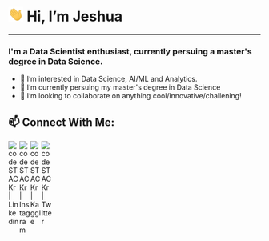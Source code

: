 # <img src="https://raw.githubusercontent.com/ABSphreak/ABSphreak/master/gifs/Hi.gif" width="30px"> Hi, I’m Jeshua
----------------------------------------------------------
### I'm a Data Scientist enthusiast, currently persuing a master's degree in Data Science.

- 👀 I’m interested in Data Science, AI/ML and Analytics.
- 🧠 I’m currently persuing my master's degree in Data Science
- 💞️ I’m looking to collaborate on anything cool/innovative/challening!
 
[Linkedin]: https://www.linkedin.com/in/jeshua-cespedes/
[instagram]: https://www.instagram.com/jeshuacespedes/
[kaggle]: https://www.kaggle.com/jeshuacn
[twitter]:https://twitter.com/JeshuaCespedes

## 📫 Connect With Me:
[<img align="left" alt="codeSTACKr | Linkedin" width="22px" src="https://cdn.jsdelivr.net/npm/simple-icons@v3/icons/linkedin.svg" />][Linkedin]
[<img align="left" alt="codeSTACKr | Instagram" width="22px" src="https://cdn.jsdelivr.net/npm/simple-icons@v3/icons/instagram.svg" />][instagram]
[<img align="left" alt="codeSTACKr | Kaggle" width="22px" src="https://cdn.jsdelivr.net/npm/simple-icons@v3/icons/kaggle.svg" />][kaggle]
[<img align="left" alt="codeSTACKr | Twitter" width="22px" src="https://cdn.jsdelivr.net/npm/simple-icons@v3/icons/twitter.svg" />][twitter]
<!---
jeshuacn/jeshuacn is a ✨ special ✨ repository because its `README.md` (this file) appears on your GitHub profile.
You can click the Preview link to take a look at your changes.
--->

